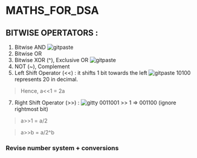 # MATHS_FOR_DSA

## BITWISE OPERTATORS : 
1. Bitwise AND
   ![gitpaste](https://github.com/ShrutiSharma-27/MATHS_FOR_DSA/assets/53565103/4436e3bb-f594-4a03-952a-27fc67ba2543)
2. Bitwise OR
3. Bitwise XOR (^), Exclusive OR
   ![gitpaste](https://github.com/ShrutiSharma-27/MATHS_FOR_DSA/assets/53565103/256550a3-473a-4d60-a38c-082eb1282ece)
4. NOT (~), Complement
5. Left Shift Operator (<<) : it shifts 1 bit towards the left
   ![gitpaste](https://github.com/ShrutiSharma-27/MATHS_FOR_DSA/assets/53565103/cc37ac76-4569-4cac-b912-de7c781f1036)
   10100 represents 20 in decimal.
> Hence, a<<1 = 2a
7. Right Shift Operator (>>) :
   ![gitty](https://github.com/ShrutiSharma-27/MATHS_FOR_DSA/assets/53565103/54194009-3589-43ad-9717-7c3f4bde8e97)
   0011001 >> 1 => 001100 (ignore rightmost bit)
> a>>1 = a/2

> a>>b = a/2^b
### Revise number system + conversions 

